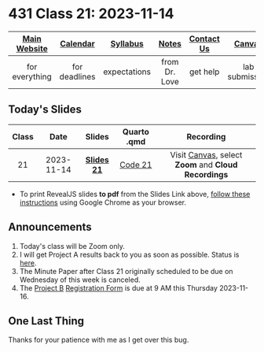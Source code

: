 # 431 Class 21: 2023-11-14

[Main Website](https://thomaselove.github.io/431-2023/) | [Calendar](https://thomaselove.github.io/431-2023/calendar.html) | [Syllabus](https://thomaselove.github.io/431-syllabus-2023/) | [Notes](https://thomaselove.github.io/431-notes/) | [Contact Us](https://thomaselove.github.io/431-2023/contact.html) | [Canvas](https://canvas.case.edu) | [Data and Code](https://github.com/THOMASELOVE/431-data)
:-----------: | :--------------: | :----------: | :---------: | :-------------: | :-----------: | :------------:
for everything | for deadlines | expectations | from Dr. Love | get help | lab submission | for downloads

## Today's Slides

Class | Date | Slides | Quarto .qmd | Recording
:---: | :--------: | :------: | :------: | :-------------:
21 | 2023-11-14 | **[Slides 21](https://thomaselove.github.io/431-slides-2023/class21.html)** | [Code 21](https://thomaselove.github.io/431-slides-2023/class21.qmd) | Visit [Canvas](https://canvas.case.edu/), select **Zoom** and **Cloud Recordings**

- To print RevealJS slides **to pdf** from the Slides Link above, [follow these instructions](https://quarto.org/docs/presentations/revealjs/presenting.html#print-to-pdf) using Google Chrome as your browser.

## Announcements

1. Today's class will be Zoom only.
2. I will get Project A results back to you as soon as possible. Status is [here](https://github.com/THOMASELOVE/431-classes-2023/blob/main/projA/portfolio_status.md).
3. The Minute Paper after Class 21 originally scheduled to be due on Wednesday of this week is canceled.
4. The [Project B](https://thomaselove.github.io/431-projectB-2023/) [Registration Form](https://thomaselove.github.io/431-projectB-2023/register.html) is due at 9 AM this Thursday 2023-11-16.

## One Last Thing

Thanks for your patience with me as I get over this bug.
